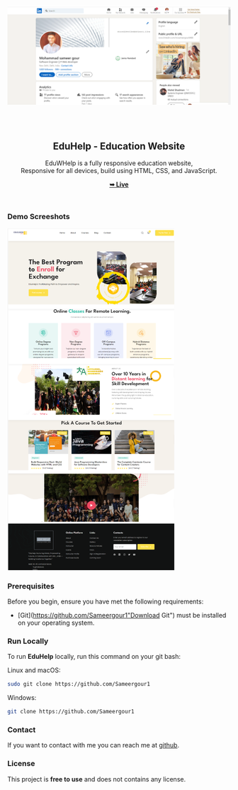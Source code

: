 <div align="center">
  
  

  [![linkedin](/ui-ux/Screenshot%202023-09-21%20163303.png)](https://www.linkedin.com/in/sameergour8488/)

  <br />
  <br />

  <h2 align="center">EduHelp - Education Website</h2>

  EduWHelp is a fully responsive education website, <br />Responsive for all devices, build using HTML, CSS, and JavaScript.

  <a href="https://github.com/Sameergour1"><strong>➥ Live </strong></a>

</div>

<br />

### Demo Screeshots

![EduWeb Desktop Demo](/ui-ux/UI-UX.png "Desktop Demo")

### Prerequisites

Before you begin, ensure you have met the following requirements:

* [Git](https://github.com/Sameergour1"Download Git") must be installed on your operating system.

### Run Locally

To run **EduHelp** locally, run this command on your git bash:

Linux and macOS:

```bash
sudo git clone https://github.com/Sameergour1
```

Windows:

```bash
git clone https://github.com/Sameergour1
```

### Contact

If you want to contact with me you can reach me at [github](https://github.com/Sameergour1).

### License

This project is **free to use** and does not contains any license.
